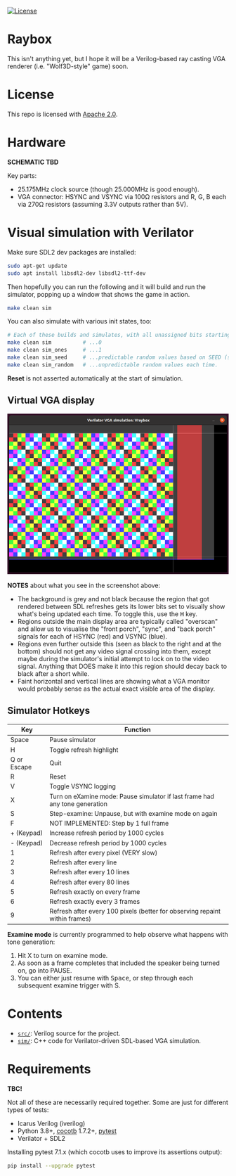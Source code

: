 <!--
# SPDX-FileCopyrightText: 2023 Anton Maurovic <anton@maurovic.com>
#
# Licensed under the Apache License, Version 2.0 (the "License");
# you may not use this file except in compliance with the License.
# You may obtain a copy of the License at
#
#      http://www.apache.org/licenses/LICENSE-2.0
#
# Unless required by applicable law or agreed to in writing, software
# distributed under the License is distributed on an "AS IS" BASIS,
# WITHOUT WARRANTIES OR CONDITIONS OF ANY KIND, either express or implied.
# See the License for the specific language governing permissions and
# limitations under the License.
# SPDX-License-Identifier: Apache-2.0
-->

[![License](https://img.shields.io/badge/License-Apache%202.0-blue.svg)](https://opensource.org/licenses/Apache-2.0)

# Raybox

This isn't anything yet, but I hope it will be a Verilog-based ray casting VGA
renderer (i.e. "Wolf3D-style" game) soon.

# License

This repo is licensed with [Apache 2.0](LICENSE).

# Hardware

**SCHEMATIC TBD**

Key parts:
*   25.175MHz clock source (though 25.000MHz is good enough).
*   VGA connector: HSYNC and VSYNC via 100&ohm; resistors and R, G, B each via 270&ohm; resistors
    (assuming 3.3V outputs rather than 5V).

# Visual simulation with Verilator

Make sure SDL2 dev packages are installed:
```bash
sudo apt-get update
sudo apt install libsdl2-dev libsdl2-ttf-dev
```

Then hopefully you can run the following and it will build and run the simulator,
popping up a window that shows the game in action.
```bash
make clean sim
```

You can also simulate with various init states, too:
```bash
# Each of these builds and simulates, with all unassigned bits starting at...
make clean sim          # ...0
make clean sim_ones     # ...1
make clean sim_seed     # ...predictable random values based on SEED (set in Makefile or overridden via command-line)
make clean sim_random   # ...unpredictable random values each time. 
```

**Reset** is not asserted automatically at the start of simulation.

## Virtual VGA display

![Verilator running Raybox VGA simulation](./doc/verilator-raybox.png)

**NOTES** about what you see in the screenshot above:
*   The background is grey and not black because the region that got rendered
    between SDL refreshes gets its lower bits set to visually show what's being updated
    each time. To toggle this, use the <kbd>H</kbd> key.
*   Regions outside the main display area are typically called "overscan" and allow us
    to visualise the "front porch", "sync", and "back porch" signals for each of
    HSYNC (red) and VSYNC (blue).
*   Regions even further outside this (seen as black to the right
    and at the bottom) should not get any video signal crossing into them, except
    maybe during the simulator's initial attempt to lock on to the video signal.
    Anything that DOES make it into this region should decay back to black after a short while.
*   Faint horizontal and vertical lines are showing what a VGA monitor would probably sense
    as the actual exact visible area of the display.


## Simulator Hotkeys

| Key           | Function |
|---------------|----------|
| Space         | Pause simulator |
| H             | Toggle refresh highlight |
| Q or Escape   | Quit     |
| R             | Reset    |
| V             | Toggle VSYNC logging |
| X             | Turn on eXamine mode: Pause simulator if last frame had any tone generation |
| S             | Step-examine: Unpause, but with examine mode on again |
| F             | NOT IMPLEMENTED: Step by 1 full frame |
| + (Keypad)    | Increase refresh period by 1000 cycles |
| - (Keypad)    | Decrease refresh period by 1000 cycles |
| 1             | Refresh after every pixel (VERY slow) |
| 2             | Refresh after every line |
| 3             | Refresh after every 10 lines |
| 4             | Refresh after every 80 lines |
| 5             | Refresh exactly on every frame |
| 6             | Refresh exactly every 3 frames |
| 9             | Refresh after every 100 pixels (better for observing repaint within frames) |

**Examine mode** is currently programmed to help observe what happens with tone generation:
1.  Hit X to turn on examine mode.
2.  As soon as a frame completes that included the speaker being turned on, go into PAUSE.
3.  You can either just resume with <kbd>Space</kbd>, or step through each subsequent examine trigger with S.

# Contents

*   [`src/`](./src/): Verilog source for the project.
*   [`sim/`](./sim/): C++ code for Verilator-driven SDL-based VGA simulation.

# Requirements

**TBC!**

Not all of these are necessarily required together. Some are just for different
types of tests:

*   Icarus Verilog (iverilog)
*   Python 3.8+, [cocotb](https://docs.cocotb.org/en/stable/install.html) 1.7.2+, [pytest](https://docs.pytest.org/en/7.1.x/getting-started.html)
*   Verilator + SDL2

Installing pytest 7.1.x (which cocotb uses to improve its assertions output):
```bash
pip install --upgrade pytest
```
